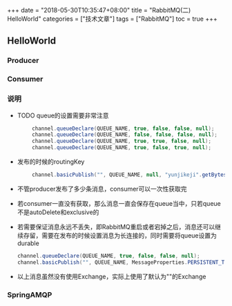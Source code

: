 +++
date = "2018-05-30T10:35:47+08:00" title = "RabbitMQ(二) HelloWorld" categories = ["技术文章"] tags = ["RabbitMQ"] toc = true
+++

## HelloWorld

### Producer

[send]: https://github.com/rabbitmq/rabbitmq-tutorials/blob/master/java/Send.java



### Consumer

[recv]: https://github.com/rabbitmq/rabbitmq-tutorials/blob/master/java/Recv.java



### 说明

- TODO queue的设置需要非常注意 

```java
        channel.queueDeclare(QUEUE_NAME, true, false, false, null);
        channel.queueDeclare(QUEUE_NAME, false, false, false, null);
        channel.queueDeclare(QUEUE_NAME, true, true, false, null);
        channel.queueDeclare(QUEUE_NAME, true, false, true, null);
```

- 发布的时候的routingKey

```java
        channel.basicPublish("", QUEUE_NAME, null, "yunjikeji".getBytes());
```

- 不管producer发布了多少条消息，consumer可以一次性获取完

- 若consumer一直没有获取，那么消息一直会保存在queue当中，只若queue不是autoDelete和exclusive的

- 若需要保证消息永远不丢失，即RabbitMQ重启或者宕掉之后，消息还可以继续存留，需要在发布的时候设置消息为长连接的，同时需要将queue设置为durable

  ```java
  channel.queueDeclare(QUEUE_NAME, true, false, false, null);
  channel.basicPublish("", QUEUE_NAME, MessageProperties.PERSISTENT_TEXT_PLAIN, "yunjikeji".getBytes());
  ```

- 以上消息虽然没有使用Exchange，实际上使用了默认为""的Exchange



### SpringAMQP



